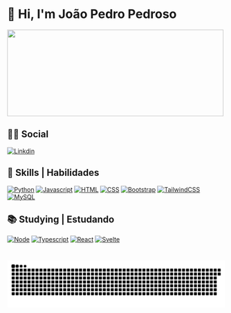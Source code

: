 # 👋 Hi, I'm João Pedro Pedroso

<a href="https://github.com/JoaoPedrosoDev">

  <img height=200 width=500 align="center" src="https://github-readme-stats.vercel.app/api?username=JoaoPedrosoDev&show_icons=true&theme=tokyonight" />
 
</a>

## 👨‍🦱 Social
[![Linkdin](https://img.shields.io/badge/LinkedIn-0077B5?style=for-the-badge&logo=linkedin&logoColor=white)](https://www.linkedin.com/in/joaopdp/)
## 🚀 Skills | Habilidades

[![Python](https://img.shields.io/badge/Python-14354C?style=for-the-badge&logo=python&logoColor=white)](https://www.linkedin.com/in/joaopdp/)
[![Javascript](https://img.shields.io/badge/JavaScript-323330?style=for-the-badge&logo=javascript&logoColor=F7DF1E)](https://www.linkedin.com/in/joaopdp/)
[![HTML](https://img.shields.io/badge/HTML5-E34F26?style=for-the-badge&logo=html5&logoColor=white)](https://www.linkedin.com/in/joaopdp/)
[![CSS](https://img.shields.io/badge/CSS3-1572B6?style=for-the-badge&logo=css3&logoColor=white)](https://www.linkedin.com/in/joaopdp/)
[![Bootstrap](https://img.shields.io/badge/Bootstrap-563D7C?style=for-the-badge&logo=bootstrap&logoColor=white)](https://www.linkedin.com/in/joaopdp/)
[![TailwindCSS](https://img.shields.io/badge/tailwindcss-%2338B2AC.svg?style=for-the-badge&logo=tailwind-css&logoColor=white)](https://www.linkedin.com/in/joaopdp/)
[![MySQL](https://img.shields.io/badge/MySQL-00000F?style=for-the-badge&logo=mysql&logoColor=white)](https://www.linkedin.com/in/joaopdp/)

## 📚 Studying | Estudando

[![Node](https://img.shields.io/badge/Node.js-43853D?style=for-the-badge&logo=node.js&logoColor=white)](https://www.linkedin.com/in/joaopdp/)
[![Typescript](https://img.shields.io/badge/TypeScript-007ACC?style=for-the-badge&logo=typescript&logoColor=white)](https://www.linkedin.com/in/joaopdp/)
[![React](https://img.shields.io/badge/React-20232A?style=for-the-badge&logo=react&logoColor=61DAFB)](https://www.linkedin.com/in/joaopdp/)
[![Svelte](https://img.shields.io/badge/svelte-%23f1413d.svg?style=for-the-badge&logo=svelte&logoColor=white)](https://www.linkedin.com/in/joaopdp/)

#

<picture align="center">
  <source media="(prefers-color-scheme: dark)" srcset="https://raw.githubusercontent.com/JoaoPedrosoDev/JoaoPedrosoDev/output/github-contribution-grid-snake-dark.svg">
  <source media="(prefers-color-scheme: light)" srcset="https://raw.githubusercontent.com/JoaoPedrosoDev/JoaoPedrosoDev/output/github-contribution-grid-snake-dark.svg">
  <img align="center" alt="github contribution grid snake animation" src="https://raw.githubusercontent.com/JoaoPedrosoDev/JoaoPedrosoDev/output/github-contribution-grid-snake.svg">
</picture>
<br>
<br>


